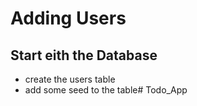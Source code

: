 

# Adding Users

## Start eith the Database

- create the users table
- add some seed to the table# Todo_App
